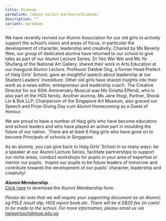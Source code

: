 ```yaml
---
title: Alumnae
permalink: /about-us/our-partners/alumnae/
description: ""
variant: markdown
---
```

We have recently revived our Alumni Association for our old girls to actively support the school’s vision and areas of focus, in particular the development of character, leadership and creativity. Chaired by Ms Beverly Wee, our group of dedicated alumna have returned to our school to give talks as part of our Alumni Lecture Series. Dr Yeo Wei Wei and Ms Ye Shufang of the National Art Gallery, shared their work in Arts Education at our inaugural Alumni Lecture. Professor Debbie Ong, a former Head Prefect of Haig Girls’ School, gave an insightful speech about leadership at our Student Leaders’ Investiture. Other old girls have shared insights into their work as a news editor, entrepreneur and leadership coach. The Creative Director for our 60th Anniversary Musical was Ms Oniatta Effendi, who is also part of the HGS family. Another alumna, Ms Jane Ittogi, Partner, Shook Lin & Bok LLP; Chairperson of the Singapore Art Museum, also graced our Speech and Prize-Giving Day cum Alumni Homecoming as a Guest of Honour.  
  
We are proud to have a number of Haig girls who have become educators and school leaders and who have played an active part in moulding the future of our nation.  There are at least 6 Haig girls who have gone on to become Principals of schools in Singapore.  
  
As an alumna, you can give back to Haig Girls’ School in so many ways: be a speaker at our Alumni Lecture Series, facilitate partnerships to support our niche areas, conduct workshops for pupils in your area of expertise or mentor our pupils.  Inspire our pupils to be future leaders of tomorrow and contribute towards the development of our pupils’ character, leadership and creativity!  
  

**_Alumni Membership_**.   
[Click here](/files/Alumni_Membership_Form.pdf) to download the Alumni Membership form. 

*Please do note that we will require your supporting document as an Alumni; eg PSLE result slip, HGS report book etc. There will be a S$20 fee (in cash) to be made to the school. For more information, please email us via* [haiggirlssch@moe.edu.sg](mailto:haiggirlssch@moe.edu.sg)